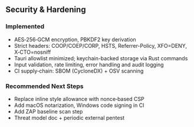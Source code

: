 ## Security & Hardening

### Implemented
- AES‑256‑GCM encryption, PBKDF2 key derivation
- Strict headers: COOP/COEP/CORP, HSTS, Referrer-Policy, XFO=DENY, X‑CTO=nosniff
- Tauri allowlist minimized; keychain-backed storage via Rust commands
- Input validation, rate limiting, error handling and audit logging
- CI supply‑chain: SBOM (CycloneDX) + OSV scanning

### Recommended Next Steps
- Replace inline style allowance with nonce‑based CSP
- Add macOS notarization, Windows code signing in CI
- Add ZAP baseline scan step
- Threat model doc + periodic external pentest



